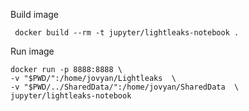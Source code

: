 Build image

```
 docker build --rm -t jupyter/lightleaks-notebook .
```

Run image
```
docker run -p 8888:8888 \
-v "$PWD/":/home/jovyan/Lightleaks  \
-v "$PWD/../SharedData/":/home/jovyan/SharedData  \
jupyter/lightleaks-notebook
```

